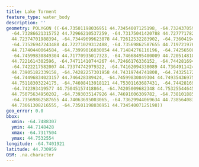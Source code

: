 ```yaml
---
title: Lake Torment
feature_type: water_body
description: ''
geometry: POLYGON ((-64.73501198036951 44.73454007125198, -64.73243705971494 44.73088163541394,
  -64.73286621315752 44.72966210537259, -64.73175041420788 44.72777178299069, -64.73209373696142
  44.72374701988394, -64.73449699623878 44.72612532283902, -64.73604194863098 44.72582041766788,
  -64.73526947243488 44.72271029312488, -64.73569862587655 44.71972197675062, -64.73690025551524
  44.71740440064584, -64.73999016030054 44.71484276116196, -64.74256508095422 44.71502573917144,
  -64.74599830849304 44.71770935017323, -64.74668495400009 44.72051481042297, -64.74814407570413
  44.7221614302596, -64.74711410744267 44.72466176336152, -64.74428169472363 44.72893037500508,
  -64.7422217582007 44.73374742979322, -64.74162094338089 44.73649114240407, -64.74230758888885
  44.73905182339158, -64.74282257301958 44.74319744741808, -64.74325172646216 44.74459957650505,
  -64.74496834023157 44.746428389424, -64.74599830849304 44.74935436975181, -64.74883072121207
  44.75118303224175, -64.74608413918121 44.75301163687431, -64.74428169472363 44.7499639303435,
  -64.742393419577 44.75045157418864, -64.74205009682348 44.75325544645366, -64.74102012856201
  44.75075634950202, -64.7393035147926 44.74691606309782, -64.73810188515391 44.74283166901997,
  -64.73569862587655 44.74063695003065, -64.73629944069634 44.73856408337482, -64.73526947243488
  44.73661308216555, -64.73501198036951 44.73454007125198))
geo_error: 0.0
bbox:
  xmin: -64.7488307
  ymin: 44.7148428
  xmax: -64.7317504
  ymax: 44.7532554
longitude: -64.7401921
latitude: 44.730959
OSM: .na.character
---
```

